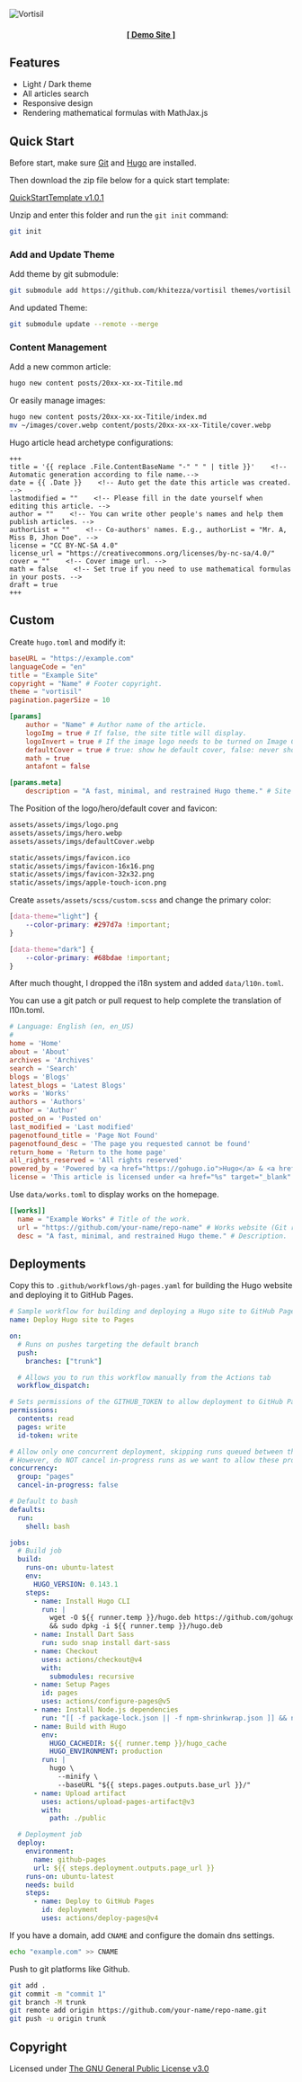 ![Vortisil](/images/screenshots.png)

<h4 align=center><a href="https://khitezza.com" rel="nofollow">[ Demo Site ]</a></h4>

## Features

- Light / Dark theme
- All articles search
- Responsive design
- Rendering mathematical formulas with MathJax.js

## Quick Start

Before start, make sure [Git](https://git-scm.com/) and [Hugo](https://gohugo.io/) are installed.

Then download the zip file below for a quick start template:

[QuickStartTemplate v1.0.1](https://github.com/khitezza/vortisil/releases/download/v1.0.1/quick-start-template-1.0.1.zip)

Unzip and enter this folder and run the ```git init``` command:

```bash
git init
```

### Add and Update Theme

Add theme by git submodule:

```bash
git submodule add https://github.com/khitezza/vortisil themes/vortisil
```

And updated Theme:

```bash
git submodule update --remote --merge
```

### Content Management

Add a new common article:

```bash
hugo new content posts/20xx-xx-xx-Titile.md
```

Or easily manage images:

```bash
hugo new content posts/20xx-xx-xx-Titile/index.md
mv ~/images/cover.webp content/posts/20xx-xx-xx-Titile/cover.webp
```

Hugo article head archetype configurations:

```
+++
title = '{{ replace .File.ContentBaseName "-" " " | title }}'    <!-- Automatic generation according to file name.-->
date = {{ .Date }}    <!-- Auto get the date this article was created. -->
lastmodified = ""    <!-- Please fill in the date yourself when editing this article. -->
author = ""    <!-- You can write other people's names and help them publish articles. -->
authorList = ""    <!-- Co-authors' names. E.g., authorList = "Mr. A, Miss B, Jhon Doe". -->
license = "CC BY-NC-SA 4.0"
license_url = "https://creativecommons.org/licenses/by-nc-sa/4.0/"
cover = ""    <!-- Cover image url. -->
math = false    <!-- Set true if you need to use mathematical formulas in your posts. -->
draft = true
+++
```

## Custom

Create ```hugo.toml``` and modify it:

```toml
baseURL = "https://example.com"
languageCode = "en"
title = "Example Site"
copyright = "Name" # Footer copyright.
theme = "vortisil"
pagination.pagerSize = 10

[params]
    author = "Name" # Author name of the article.
    logoImg = true # If false, the site title will display.
    logoInvert = true # If the image logo needs to be turned on Image Colour Inversion.
    defaultCover = true # true: show he default cover, false: never show the default cover.
    math = true
    antafont = false

[params.meta]
    description = "A fast, minimal, and restrained Hugo theme." # Site description
```

The Position of the logo/hero/default cover and favicon:

```bash
assets/assets/imgs/logo.png
assets/assets/imgs/hero.webp
assets/assets/imgs/defaultCover.webp

static/assets/imgs/favicon.ico
static/assets/imgs/favicon-16x16.png
static/assets/imgs/favicon-32x32.png
static/assets/imgs/apple-touch-icon.png
```

Create ```assets/assets/scss/custom.scss``` and change the primary color:

```scss
[data-theme="light"] {
    --color-primary: #297d7a !important;
}

[data-theme="dark"] {
    --color-primary: #68bdae !important;
}
```

After much thought, I dropped the i18n system and added ```data/l10n.toml```.

You can use a git patch or pull request to help complete the translation of l10n.toml.

```toml
# Language: English (en, en_US)
#
home = 'Home'
about = 'About'
archives = 'Archives'
search = 'Search'
blogs = 'Blogs'
latest_blogs = 'Latest Blogs'
works = 'Works'
authors = 'Authors'
author = 'Author'
posted_on = 'Posted on'
last_modified = 'Last modified'
pagenotfound_title = 'Page Not Found'
pagenotfound_desc = 'The page you requested cannot be found'
return_home = 'Return to the home page'
all_rights_reserved = 'All rights reserved'
powered_by = 'Powered by <a href="https://gohugo.io">Hugo</a> & <a href="https://github.com/khitezza/vortisil/">Vortisil</a>'
license = 'This article is licensed under <a href="%s" target="_blank" rel="license noopener noreferrer">__license__</a>'
```

Use ```data/works.toml``` to display works on the homepage.

```toml
[[works]]
  name = "Example Works" # Title of the work.
  url = "https://github.com/your-name/repo-name" # Works website (Git repository or product site).
  desc = "A fast, minimal, and restrained Hugo theme." # Description.
```

## Deployments

Copy this to ```.github/workflows/gh-pages.yaml``` for building the Hugo website and deploying it to GitHub Pages.

```yaml
# Sample workflow for building and deploying a Hugo site to GitHub Pages
name: Deploy Hugo site to Pages

on:
  # Runs on pushes targeting the default branch
  push:
    branches: ["trunk"]

  # Allows you to run this workflow manually from the Actions tab
  workflow_dispatch:

# Sets permissions of the GITHUB_TOKEN to allow deployment to GitHub Pages
permissions:
  contents: read
  pages: write
  id-token: write

# Allow only one concurrent deployment, skipping runs queued between the run in-progress and latest queued.
# However, do NOT cancel in-progress runs as we want to allow these production deployments to complete.
concurrency:
  group: "pages"
  cancel-in-progress: false

# Default to bash
defaults:
  run:
    shell: bash

jobs:
  # Build job
  build:
    runs-on: ubuntu-latest
    env:
      HUGO_VERSION: 0.143.1
    steps:
      - name: Install Hugo CLI
        run: |
          wget -O ${{ runner.temp }}/hugo.deb https://github.com/gohugoio/hugo/releases/download/v${HUGO_VERSION}/hugo_extended_${HUGO_VERSION}_linux-amd64.deb \
          && sudo dpkg -i ${{ runner.temp }}/hugo.deb
      - name: Install Dart Sass
        run: sudo snap install dart-sass
      - name: Checkout
        uses: actions/checkout@v4
        with:
          submodules: recursive
      - name: Setup Pages
        id: pages
        uses: actions/configure-pages@v5
      - name: Install Node.js dependencies
        run: "[[ -f package-lock.json || -f npm-shrinkwrap.json ]] && npm ci || true"
      - name: Build with Hugo
        env:
          HUGO_CACHEDIR: ${{ runner.temp }}/hugo_cache
          HUGO_ENVIRONMENT: production
        run: |
          hugo \
            --minify \
            --baseURL "${{ steps.pages.outputs.base_url }}/"
      - name: Upload artifact
        uses: actions/upload-pages-artifact@v3
        with:
          path: ./public

  # Deployment job
  deploy:
    environment:
      name: github-pages
      url: ${{ steps.deployment.outputs.page_url }}
    runs-on: ubuntu-latest
    needs: build
    steps:
      - name: Deploy to GitHub Pages
        id: deployment
        uses: actions/deploy-pages@v4
```

If you have a domain, add ``CNAME`` and configure the domain dns settings.

```bash
echo "example.com" >> CNAME
```

Push to git platforms like Github.

```bash
git add .
git commit -m "commit 1"
git branch -M trunk
git remote add origin https://github.com/your-name/repo-name.git
git push -u origin trunk
```

## Copyright

Licensed under [The GNU General Public License v3.0](LICENSE)